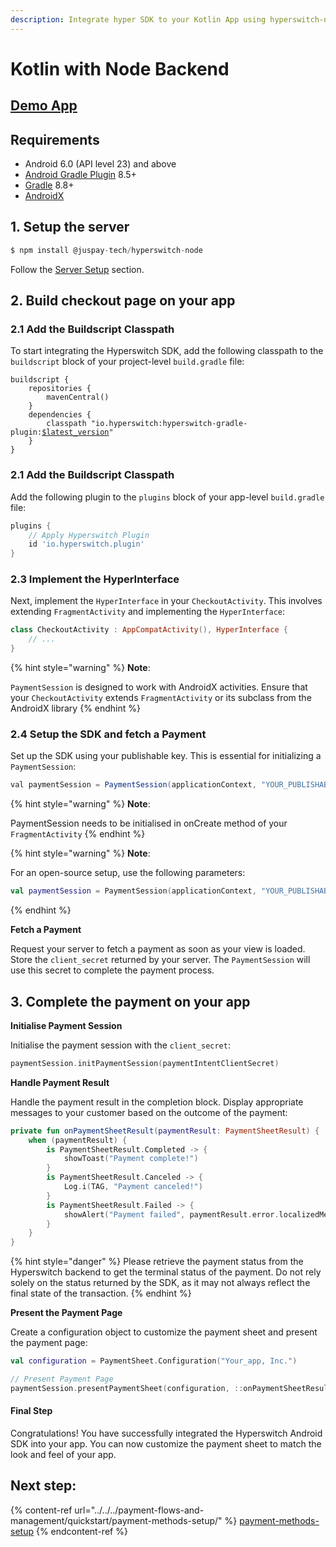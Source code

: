 ```yaml
---
description: Integrate hyper SDK to your Kotlin App using hyperswitch-node
---
```


# Kotlin with Node Backend

## [Demo App](https://github.com/aashu331998/Hyperswitch-Android-Demo-App/archive/refs/heads/main.zip)

## Requirements

* Android 6.0 (API level 23) and above
* [Android Gradle Plugin](https://developer.android.com/studio/releases/gradle-plugin) 8.5+
* [Gradle](https://gradle.org/releases/) 8.8+
* [AndroidX](https://developer.android.com/jetpack/androidx/)

## 1. Setup the server

```js
$ npm install @juspay-tech/hyperswitch-node
```

Follow the [Server Setup](../web/server-setup.md) section.

## 2. Build checkout page on your app

### 2.1 Add the Buildscript Classpath

To start integrating the Hyperswitch SDK, add the following classpath to the `buildscript` block of your project-level `build.gradle` file:

<pre class="language-gradle"><code class="lang-gradle">buildscript {
    repositories {
        mavenCentral()
    }
    dependencies {
        classpath "io.hyperswitch:hyperswitch-gradle-plugin:<a data-footnote-ref href="#user-content-fn-1">$latest_version</a>"
    }
}
</code></pre>

### 2.1 Add the Buildscript Classpath

Add the following plugin to the `plugins` block of your app-level `build.gradle` file:

```gradle
plugins {
    // Apply Hyperswitch Plugin
    id 'io.hyperswitch.plugin'
}
```

### 2.3 Implement the HyperInterface

Next, implement the `HyperInterface` in your `CheckoutActivity`. This involves extending `FragmentActivity` and implementing the `HyperInterface`:

```kotlin
class CheckoutActivity : AppCompatActivity(), HyperInterface {
    // ...
}
```

{% hint style="warning" %}
**Note**:&#x20;

`PaymentSession` is designed to work with AndroidX activities. Ensure that your `CheckoutActivity` extends `FragmentActivity` or its subclass from the AndroidX library
{% endhint %}

### 2.4 Setup the SDK and fetch a Payment

Set up the SDK using your publishable key. This is essential for initializing a `PaymentSession`:

```java
val paymentSession = PaymentSession(applicationContext, "YOUR_PUBLISHABLE_KEY");
```

{% hint style="warning" %}
**Note**:&#x20;

PaymentSession needs to be initialised in onCreate method of your `FragmentActivity`
{% endhint %}

{% hint style="warning" %}
**Note**:&#x20;

For an open-source setup, use the following parameters:

```kotlin
val paymentSession = PaymentSession(applicationContext, "YOUR_PUBLISHABLE_KEY", "YOUR_CUSTOM_BACKEND_URL", "YOUR_CUSTOM_LOG_URL")
```
{% endhint %}

**Fetch a Payment**

Request your server to fetch a payment as soon as your view is loaded. Store the `client_secret` returned by your server. The `PaymentSession` will use this secret to complete the payment process.

## 3. Complete the payment on your app

**Initialise Payment Session**

Initialise the payment session with the `client_secret`:

```kotlin
paymentSession.initPaymentSession(paymentIntentClientSecret)
```

**Handle Payment Result**

Handle the payment result in the completion block. Display appropriate messages to your customer based on the outcome of the payment:

```kotlin
private fun onPaymentSheetResult(paymentResult: PaymentSheetResult) {
    when (paymentResult) {
        is PaymentSheetResult.Completed -> {
            showToast("Payment complete!")
        }
        is PaymentSheetResult.Canceled -> {
            Log.i(TAG, "Payment canceled!")
        }
        is PaymentSheetResult.Failed -> {
            showAlert("Payment failed", paymentResult.error.localizedMessage)
        }
    }
}
```

{% hint style="danger" %}
Please retrieve the payment status from the Hyperswitch backend to get the terminal status of the payment. Do not rely solely on the status returned by the SDK, as it may not always reflect the final state of the transaction.
{% endhint %}

**Present the Payment Page**

Create a configuration object to customize the payment sheet and present the payment page:

```kotlin
val configuration = PaymentSheet.Configuration("Your_app, Inc.")

// Present Payment Page
paymentSession.presentPaymentSheet(configuration, ::onPaymentSheetResult)
```

#### Final Step

Congratulations! You have successfully integrated the Hyperswitch Android SDK into your app. You can now customize the payment sheet to match the look and feel of your app.

## Next step:

{% content-ref url="../../../payment-flows-and-management/quickstart/payment-methods-setup/" %}
[payment-methods-setup](../../../payment-flows-and-management/quickstart/payment-methods-setup/)
{% endcontent-ref %}

[^1]: &#x20;[Get Latest Version](https://central.sonatype.com/artifact/io.hyperswitch/hyperswitch-gradle-plugin/versions)
